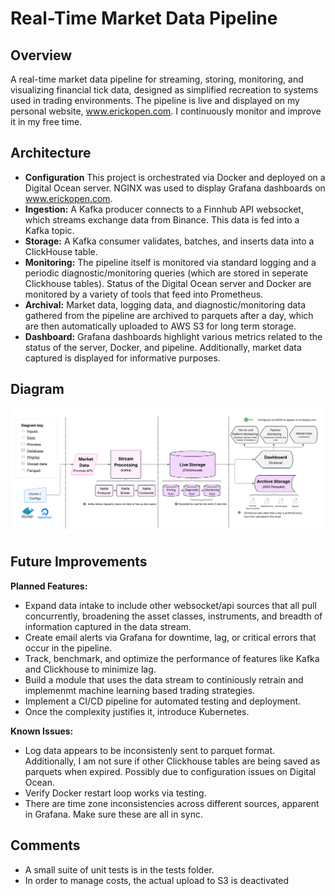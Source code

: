 # Real-Time Market Data Pipeline

## Overview
A real-time market data pipeline for streaming, storing, monitoring, and visualizing financial tick data, designed as simplified recreation to systems used in trading environments. The pipeline is live and displayed on my personal website, www.erickopen.com. I continuously monitor and improve it in my free time.  

## Architecture
- **Configuration** This project is orchestrated via Docker and deployed on a Digital Ocean server. NGINX was used to display Grafana dashboards on www.erickopen.com.
- **Ingestion:** A Kafka producer connects to a Finnhub API websocket, which streams exchange data from Binance. This data is fed into a Kafka topic.  
- **Storage:** A Kafka consumer validates, batches, and inserts data into a ClickHouse table.  
- **Monitoring:** The pipeline itself is monitored via standard logging and a periodic diagnostic/monitoring queries (which are stored in seperate Clickhouse tables). Status of the Digital Ocean server and Docker are monitored by a variety of tools that feed into Prometheus.   
- **Archival:** Market data, logging data, and diagnostic/monitoring data gathered from the pipeline are archived to parquets after a day, which are then automatically uploaded to AWS S3 for long term storage.
- **Dashboard:** Grafana dashboards highlight various metrics related to the status of the server, Docker, and pipeline. Additionally, market data captured is displayed for informative purposes.

## Diagram
![Detailed Diagram](assets/architecture_complex.png)


## Future Improvements
**Planned Features:**
- Expand data intake to include other websocket/api sources that all pull concurrently, broadening the asset classes, instruments, and breadth of information captured in the data stream.
- Create email alerts via Grafana for downtime, lag, or critical errors that occur in the pipeline.
- Track, benchmark, and optimize the performance of features like Kafka and Clickhouse to minimize lag.
- Build a module that uses the data stream to continiously retrain and implemenmt machine learning based trading strategies.
- Implement a CI/CD pipeline for automated testing and deployment.
- Once the complexity justifies it, introduce Kubernetes.
 
**Known Issues:**
-  Log data appears to be inconsistenly sent to parquet format. Additionally, I am not sure if other Clickhouse tables are being saved as parquets when expired. Possibly due to configuration issues on Digital Ocean.
-  Verify Docker restart loop works via testing.
- There are time zone inconsistencies across different sources, apparent in Grafana. Make sure these are all in sync.

## Comments
- A small suite of unit tests is in the tests folder.
- In order to manage costs, the actual upload to S3 is deactivated

 